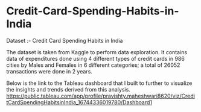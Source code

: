 # Credit-Card-Spending-Habits-in-India

Dataset :- Credit Card Spending Habits in India

The dataset is taken from Kaggle to perform data exploration. It contains data of expenditures done using 4 different types of credit cards in 986  cities by Males and Females in 6 different categories; a total of 26052 transactions were done in 2 years. 

Below is the link to the Tableau dashboard that I built to further to visualize the insights and trends derived from this analysis.
https://public.tableau.com/app/profile/pravishty.maheshwari8620/viz/CreditCardSpendingHabitsinIndia_16744336019780/Dashboard1
